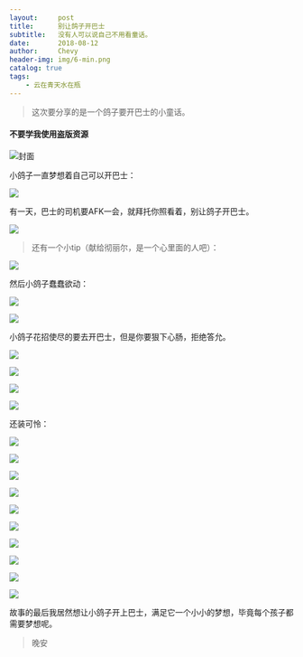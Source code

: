 ```yaml
---
layout:     post
title:      别让鸽子开巴士
subtitle:	没有人可以说自己不用看童话。
date:       2018-08-12
author:     Chevy
header-img: img/6-min.png
catalog: true
tags:
    - 云在青天水在瓶
---
```


> 这次要分享的是一个鸽子要开巴士的小童话。

#### 不要学我使用盗版资源

![封面](http://ow7cxg4aa.bkt.clouddn.com/18-8-11/80981780.jpg)

小鸽子一直梦想着自己可以开巴士：

![](http://ow7cxg4aa.bkt.clouddn.com/18-8-11/63698952.jpg)

有一天，巴士的司机要AFK一会，就拜托你照看着，别让鸽子开巴士。

![](http://ow7cxg4aa.bkt.clouddn.com/18-8-11/48537621.jpg)

> 还有一个小tip（献给彻丽尔，是一个心里面的人吧）：

![](http://ow7cxg4aa.bkt.clouddn.com/18-8-11/57225951.jpg)

然后小鸽子蠢蠢欲动：

![](http://ow7cxg4aa.bkt.clouddn.com/18-8-11/38513513.jpg)

![](http://ow7cxg4aa.bkt.clouddn.com/18-8-11/43885076.jpg)

小鸽子花招使尽的要去开巴士，但是你要狠下心肠，拒绝答允。

![](http://ow7cxg4aa.bkt.clouddn.com/18-8-11/94037296.jpg)

![](http://ow7cxg4aa.bkt.clouddn.com/18-8-11/34221217.jpg)

![](http://ow7cxg4aa.bkt.clouddn.com/18-8-11/62048041.jpg)

![](http://ow7cxg4aa.bkt.clouddn.com/18-8-11/40327128.jpg)

还装可怜：

![](http://ow7cxg4aa.bkt.clouddn.com/18-8-11/24557163.jpg)

![](http://ow7cxg4aa.bkt.clouddn.com/18-8-11/37177342.jpg)

![](http://ow7cxg4aa.bkt.clouddn.com/18-8-11/82052536.jpg)

![](http://ow7cxg4aa.bkt.clouddn.com/18-8-11/52727766.jpg)

![](http://ow7cxg4aa.bkt.clouddn.com/18-8-11/8279876.jpg)

![](http://ow7cxg4aa.bkt.clouddn.com/18-8-11/72498085.jpg)

![](http://ow7cxg4aa.bkt.clouddn.com/18-8-11/31777379.jpg)

![](http://ow7cxg4aa.bkt.clouddn.com/18-8-11/81893905.jpg)

![](http://ow7cxg4aa.bkt.clouddn.com/18-8-11/8090651.jpg)

![](http://ow7cxg4aa.bkt.clouddn.com/18-8-11/7165168.jpg)

故事的最后我居然想让小鸽子开上巴士，满足它一个小小的梦想，毕竟每个孩子都需要梦想呢。

> 晚安
